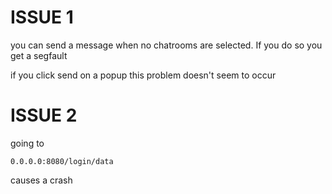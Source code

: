 # ISSUE 1

you can send a message when no chatrooms are selected. If you do so you get a 
segfault

if you click send on a popup this problem doesn't seem to occur

# ISSUE 2
going to

```
0.0.0.0:8080/login/data
```

causes a crash

